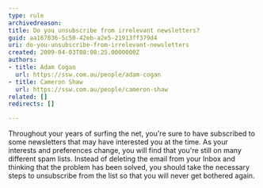 ```yaml
---
type: rule
archivedreason: 
title: Do you unsubscribe from irrelevant newsletters?
guid: aa167836-5c50-42eb-a2e5-21913ff379d4
uri: do-you-unsubscribe-from-irrelevant-newsletters
created: 2009-04-03T08:08:25.0000000Z
authors:
- title: Adam Cogan
  url: https://ssw.com.au/people/adam-cogan
- title: Cameron Shaw
  url: https://ssw.com.au/people/cameron-shaw
related: []
redirects: []

---
```



Throughout your years of surfing the net, you're sure to have subscribed to some newsletters that may have interested you at the time. As your interests and preferences change, you will find that you're still on many different spam lists. Instead of deleting the email from your Inbox and thinking that the problem has been solved, you should take the necessary steps to unsubscribe from the list so that you will never get bothered again.

<br><excerpt class='endintro'></excerpt><br>



